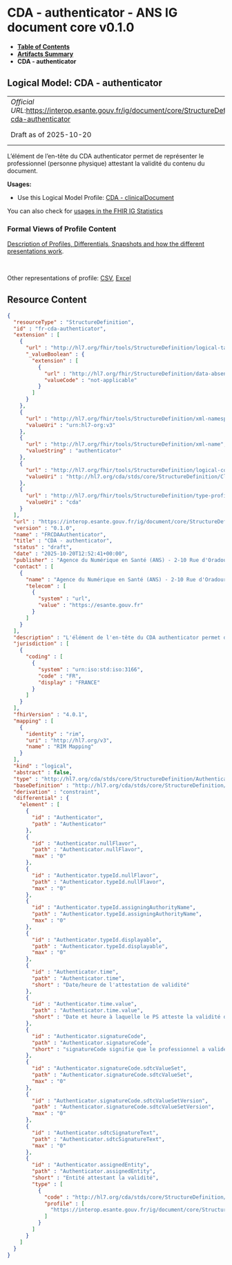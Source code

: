 # CDA - authenticator - ANS IG document core v0.1.0

* [**Table of Contents**](toc.md)
* [**Artifacts Summary**](artifacts.md)
* **CDA - authenticator**

## Logical Model: CDA - authenticator 

| | |
| :--- | :--- |
| *Official URL*:https://interop.esante.gouv.fr/ig/document/core/StructureDefinition/fr-cda-authenticator | *Version*:0.1.0 |
| Draft as of 2025-10-20 | *Computable Name*:FRCDAAuthenticator |

 
L’élément de l’en-tête du CDA authenticator permet de représenter le professionnel (personne physique) attestant la validité du contenu du document. 

**Usages:**

* Use this Logical Model Profile: [CDA - clinicalDocument](StructureDefinition-fr-cda-clinical-document.md)

You can also check for [usages in the FHIR IG Statistics](https://packages2.fhir.org/xig/ans.document.fr.core|current/StructureDefinition/fr-cda-authenticator)

### Formal Views of Profile Content

 [Description of Profiles, Differentials, Snapshots and how the different presentations work](http://build.fhir.org/ig/FHIR/ig-guidance/readingIgs.html#structure-definitions). 

 

Other representations of profile: [CSV](StructureDefinition-fr-cda-authenticator.csv), [Excel](StructureDefinition-fr-cda-authenticator.xlsx) 



## Resource Content

```json
{
  "resourceType" : "StructureDefinition",
  "id" : "fr-cda-authenticator",
  "extension" : [
    {
      "url" : "http://hl7.org/fhir/tools/StructureDefinition/logical-target",
      "_valueBoolean" : {
        "extension" : [
          {
            "url" : "http://hl7.org/fhir/StructureDefinition/data-absent-reason",
            "valueCode" : "not-applicable"
          }
        ]
      }
    },
    {
      "url" : "http://hl7.org/fhir/tools/StructureDefinition/xml-namespace",
      "valueUri" : "urn:hl7-org:v3"
    },
    {
      "url" : "http://hl7.org/fhir/tools/StructureDefinition/xml-name",
      "valueString" : "authenticator"
    },
    {
      "url" : "http://hl7.org/fhir/tools/StructureDefinition/logical-container",
      "valueUri" : "http://hl7.org/cda/stds/core/StructureDefinition/ClinicalDocument"
    },
    {
      "url" : "http://hl7.org/fhir/tools/StructureDefinition/type-profile-style",
      "valueUri" : "cda"
    }
  ],
  "url" : "https://interop.esante.gouv.fr/ig/document/core/StructureDefinition/fr-cda-authenticator",
  "version" : "0.1.0",
  "name" : "FRCDAAuthenticator",
  "title" : "CDA - authenticator",
  "status" : "draft",
  "date" : "2025-10-20T12:52:41+00:00",
  "publisher" : "Agence du Numérique en Santé (ANS) - 2-10 Rue d'Oradour-sur-Glane, 75015 Paris",
  "contact" : [
    {
      "name" : "Agence du Numérique en Santé (ANS) - 2-10 Rue d'Oradour-sur-Glane, 75015 Paris",
      "telecom" : [
        {
          "system" : "url",
          "value" : "https://esante.gouv.fr"
        }
      ]
    }
  ],
  "description" : "L'élément de l'en-tête du CDA authenticator permet de représenter le professionnel (personne physique) attestant la validité du contenu du document.",
  "jurisdiction" : [
    {
      "coding" : [
        {
          "system" : "urn:iso:std:iso:3166",
          "code" : "FR",
          "display" : "FRANCE"
        }
      ]
    }
  ],
  "fhirVersion" : "4.0.1",
  "mapping" : [
    {
      "identity" : "rim",
      "uri" : "http://hl7.org/v3",
      "name" : "RIM Mapping"
    }
  ],
  "kind" : "logical",
  "abstract" : false,
  "type" : "http://hl7.org/cda/stds/core/StructureDefinition/Authenticator",
  "baseDefinition" : "http://hl7.org/cda/stds/core/StructureDefinition/Authenticator",
  "derivation" : "constraint",
  "differential" : {
    "element" : [
      {
        "id" : "Authenticator",
        "path" : "Authenticator"
      },
      {
        "id" : "Authenticator.nullFlavor",
        "path" : "Authenticator.nullFlavor",
        "max" : "0"
      },
      {
        "id" : "Authenticator.typeId.nullFlavor",
        "path" : "Authenticator.typeId.nullFlavor",
        "max" : "0"
      },
      {
        "id" : "Authenticator.typeId.assigningAuthorityName",
        "path" : "Authenticator.typeId.assigningAuthorityName",
        "max" : "0"
      },
      {
        "id" : "Authenticator.typeId.displayable",
        "path" : "Authenticator.typeId.displayable",
        "max" : "0"
      },
      {
        "id" : "Authenticator.time",
        "path" : "Authenticator.time",
        "short" : "Date/heure de l'attestation de validité"
      },
      {
        "id" : "Authenticator.time.value",
        "path" : "Authenticator.time.value",
        "short" : "Date et heure à laquelle le PS atteste la validité des informations portées sur le document. Précisée à la seconde avec précision du décalage par rapport au temps universel (UTC)"
      },
      {
        "id" : "Authenticator.signatureCode",
        "path" : "Authenticator.signatureCode",
        "short" : "signatureCode signifie que le professionnel a validé les informations portées sur le document."
      },
      {
        "id" : "Authenticator.signatureCode.sdtcValueSet",
        "path" : "Authenticator.signatureCode.sdtcValueSet",
        "max" : "0"
      },
      {
        "id" : "Authenticator.signatureCode.sdtcValueSetVersion",
        "path" : "Authenticator.signatureCode.sdtcValueSetVersion",
        "max" : "0"
      },
      {
        "id" : "Authenticator.sdtcSignatureText",
        "path" : "Authenticator.sdtcSignatureText",
        "max" : "0"
      },
      {
        "id" : "Authenticator.assignedEntity",
        "path" : "Authenticator.assignedEntity",
        "short" : "Entité attestant la validité",
        "type" : [
          {
            "code" : "http://hl7.org/cda/stds/core/StructureDefinition/AssignedEntity",
            "profile" : [
              "https://interop.esante.gouv.fr/ig/document/core/StructureDefinition/fr-cda-assigned-entity"
            ]
          }
        ]
      }
    ]
  }
}

```
